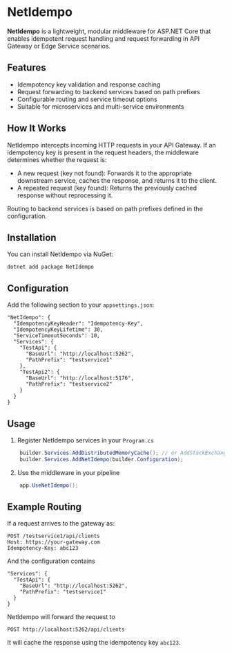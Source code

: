 # NetIdempo

**NetIdempo** is a lightweight, modular middleware for ASP.NET Core that enables idempotent request handling and request forwarding in API Gateway or Edge Service scenarios.

## Features

* Idempotency key validation and response caching
* Request forwarding to backend services based on path prefixes
* Configurable routing and service timeout options
* Suitable for microservices and multi-service environments

## How It Works

NetIdempo intercepts incoming HTTP requests in your API Gateway. If an idempotency key is present in the request headers, the middleware determines whether the request is:

* A new request (key not found): Forwards it to the appropriate downstream service, caches the response, and returns it to the client.
* A repeated request (key found): Returns the previously cached response without reprocessing it.

Routing to backend services is based on path prefixes defined in the configuration.

## Installation

You can install NetIdempo via NuGet:

    dotnet add package NetIdempo

## Configuration

Add the following section to your `appsettings.json`:

    "NetIdempo": {
      "IdempotencyKeyHeader": "Idempotency-Key",
      "IdempotencyKeyLifetime": 30,
      "ServiceTimeoutSeconds": 10,
      "Services": {
        "TestApi": {
          "BaseUrl": "http://localhost:5262",
          "PathPrefix": "testservice1"
        },
        "TestApi2": {
          "BaseUrl": "http://localhost:5176",
          "PathPrefix": "testservice2"
        }
      }
    }

## Usage

1. Register NetIdempo services in your `Program.cs`
```csharp
    builder.Services.AddDistributedMemoryCache(); // or AddStackExchangeRedisCache
    builder.Services.AddNetIdempo(builder.Configuration);
```
2. Use the middleware in your pipeline
```csharp
    app.UseNetIdempo();
```
## Example Routing

If a request arrives to the gateway as:

    POST /testservice1/api/clients
    Host: https://your-gateway.com
    Idempotency-Key: abc123

And the configuration contains

    "Services": {
      "TestApi": {
        "BaseUrl": "http://localhost:5262",
        "PathPrefix": "testservice1"
      }
    }

NetIdempo will forward the request to

    POST http://localhost:5262/api/clients

It will cache the response using the idempotency key `abc123`.
